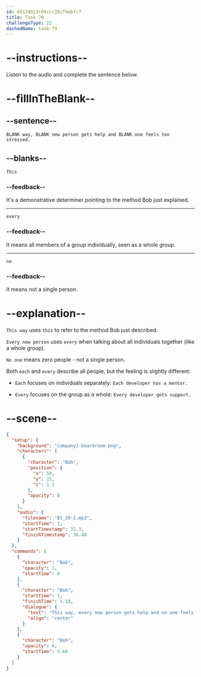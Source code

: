 ```yaml
---
id: 68124b13c04ccc28cf4abfc7
title: Task 79
challengeType: 22
dashedName: task-79
---
```


<!-- (Audio) Bob: This way, every new person gets help and no one feels too stressed. -->

# --instructions--

Listen to the audio and complete the sentence below.

# --fillInTheBlank--

## --sentence--

`BLANK way, BLANK new person gets help and BLANK one feels too stressed.`

## --blanks--

`This`

### --feedback--

It's a demonstrative determiner pointing to the method Bob just explained.

---

`every`

### --feedback--

It means all members of a group individually, seen as a whole group.

---

`no`

### --feedback--

It means not a single person.

# --explanation--

`This way` uses `this` to refer to the method Bob just described.

`Every new person` uses `every` when talking about all individuals together (like a whole group).

`No one` means zero people - not a single person.

Both `each` and `every` describe all people, but the feeling is slightly different:

- `Each` focuses on individuals separately: `Each developer has a mentor.`

- `Every` focuses on the group as a whole: `Every developer gets support.`

# --scene--

```json
{
  "setup": {
    "background": "company1-boardroom.png",
    "characters": [
      {
        "character": "Bob",
        "position": {
          "x": 50,
          "y": 15,
          "z": 1.2
        },
        "opacity": 0
      }
    ],
    "audio": {
      "filename": "B1_20-2.mp3",
      "startTime": 1,
      "startTimestamp": 32.3,
      "finishTimestamp": 36.48
    }
  },
  "commands": [
    {
      "character": "Bob",
      "opacity": 1,
      "startTime": 0
    },
    {
      "character": "Bob",
      "startTime": 1,
      "finishTime": 5.18,
      "dialogue": {
        "text": "This way, every new person gets help and no one feels too stressed.",
        "align": "center"
      }
    },
    {
      "character": "Bob",
      "opacity": 0,
      "startTime": 5.68
    }
  ]
}
```
